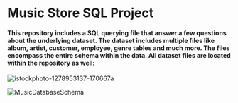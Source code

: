 # Music Store SQL Project
#### This repository includes a SQL querying file that answer a few questions about the underlying dataset. The dataset includes multiple files like album, artist, customer, employee, genre tables and much more. The files encompass the entire schema within the data. All dataset files are located within the repository as well:

![istockphoto-1278953137-170667a](https://user-images.githubusercontent.com/121971294/232415783-e7afa738-0c3a-40ad-af8e-e276e79f710b.jpg)


![MusicDatabaseSchema](https://user-images.githubusercontent.com/121971294/232415509-318607f5-9e7e-44a4-91df-8d15e71df10f.png)
